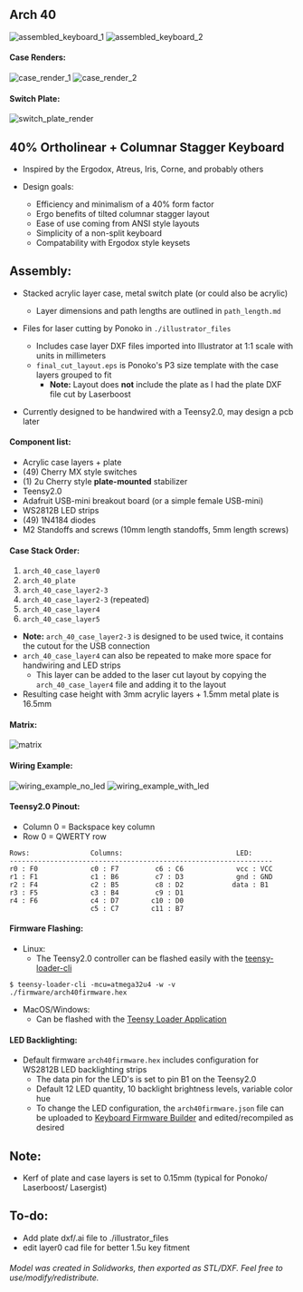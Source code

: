 ## Arch 40

![assembled_keyboard_1](https://i.imgur.com/mGvHH25.jpg)
![assembled_keyboard_2](https://i.imgur.com/xLTRGtF.jpg)

#### Case Renders:
![case_render_1](https://i.imgur.com/kMommcw.jpg)
![case_render_2](https://i.imgur.com/q0FfRJi.jpg)

#### Switch Plate:
![switch_plate_render](https://i.imgur.com/iD0z3CB.jpg)

## 40% Ortholinear + Columnar Stagger Keyboard
* Inspired by the Ergodox, Atreus, Iris, Corne, and probably others

* Design goals:
    * Efficiency and minimalism of a 40% form factor
    * Ergo benefits of tilted columnar stagger layout
    * Ease of use coming from ANSI style layouts
    * Simplicity of a non-split keyboard
    * Compatability with Ergodox style keysets

## Assembly:
* Stacked acrylic layer case, metal switch plate (or could also be acrylic)
    * Layer dimensions and path lengths are outlined in `path_length.md`

* Files for laser cutting by Ponoko in `./illustrator_files`
    * Includes case layer DXF files imported into Illustrator at 1:1 scale with units in millimeters
    * `final_cut_layout.eps` is Ponoko's P3 size template with the case layers grouped to fit
        * **Note:** Layout does **not** include the plate as I had the plate DXF file cut by Laserboost 

* Currently designed to be handwired with a Teensy2.0, may design a pcb later

#### Component list:
* Acrylic case layers + plate
* (49) Cherry MX style switches
* (1) 2u Cherry style **plate-mounted** stabilizer
* Teensy2.0
* Adafruit USB-mini breakout board (or a simple female USB-mini)
* WS2812B LED strips
* (49) 1N4184 diodes
* M2 Standoffs and screws (10mm length standoffs, 5mm length screws)

#### Case Stack Order:
1) `arch_40_case_layer0`
2) `arch_40_plate`
3) `arch_40_case_layer2-3`
4) `arch_40_case_layer2-3` (repeated)
5) `arch_40_case_layer4`
6) `arch_40_case_layer5`

* **Note:** `arch_40_case_layer2-3` is designed to be used twice, it contains the cutout for the USB connection
* `arch_40_case_layer4` can also be repeated to make more space for handwiring and LED strips
    * This layer can be added to the laser cut layout by copying the `arch_40_case_layer4` file and adding it to the layout
* Resulting case height with 3mm acrylic layers + 1.5mm metal plate is 16.5mm

#### Matrix:
![matrix](https://i.imgur.com/ph9qbX4.jpg)

#### Wiring Example:
![wiring_example_no_led](https://i.imgur.com/JU2SwzP.png)
![wiring_example_with_led](https://i.imgur.com/pITj7ql.jpg)

#### Teensy2.0 Pinout:
* Column 0 = Backspace key column
* Row 0 = QWERTY row
~~~
Rows:               Columns:                            LED:
-----------------------------------------------------------------
r0 : F0             c0 : F7         c6 : C6             vcc : VCC
r1 : F1             c1 : B6         c7 : D3             gnd : GND
r2 : F4             c2 : B5         c8 : D2            data : B1 
r3 : F5             c3 : B4         c9 : D1
r4 : F6             c4 : D7        c10 : D0
                    c5 : C7        c11 : B7
~~~
#### Firmware Flashing:
* Linux:
    * The Teensy2.0 controller can be flashed easily with the [teensy-loader-cli](https://www.pjrc.com/teensy/loader_cli.html)

~~~
$ teensy-loader-cli -mcu=atmega32u4 -w -v ./firmware/arch40firmware.hex
~~~
* MacOS/Windows:
    * Can be flashed with the [Teensy Loader Application](https://www.pjrc.com/teensy/loader.html)
#### LED Backlighting:
* Default firmware `arch40firmware.hex` includes configuration for WS2812B LED backlighting strips
    * The data pin for the LED's is set to pin B1 on the Teensy2.0
    * Default 12 LED quantity, 10 backlight brightness levels, variable color hue
    * To change the LED configuration, the `arch40firmware.json` file can be uploaded to [Keyboard Firmware Builder](https://kbfirmware.com/) and edited/recompiled as desired

## Note:
* Kerf of plate and case layers is set to 0.15mm (typical for Ponoko/ Laserboost/ Lasergist)

## To-do:
* Add plate dxf/.ai file to ./illustrator_files
* edit layer0 cad file for better 1.5u key fitment
###### Model was created in Solidworks, then exported as STL/DXF. Feel free to use/modify/redistribute.
